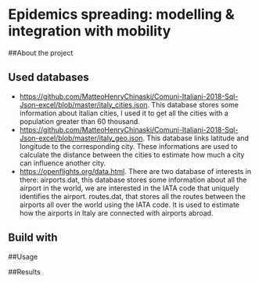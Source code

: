 # Epidemics spreading: modelling & integration with mobility

##About the project

## Used databases

* https://github.com/MatteoHenryChinaski/Comuni-Italiani-2018-Sql-Json-excel/blob/master/italy_cities.json. This database stores some information about italian cities, I used it to get all the cities with a population greater than 60 thousand.
* https://github.com/MatteoHenryChinaski/Comuni-Italiani-2018-Sql-Json-excel/blob/master/italy_geo.json. This database links latitude and longitude to the corresponding city. These informations are used to calculate the distance between the cities to estimate how much a city can influence another city.
* https://openflights.org/data.html. There are two database of interests in there: airports.dat, this database stores some information about all the airport in the world, we are interested in the IATA code that uniquely identifies the airport. routes.dat, that stores all the routes between the airports all over the world using the IATA code. It is used to estimate how the airports in Italy are connected with airports abroad.

## Build with

##Usage

##Results
